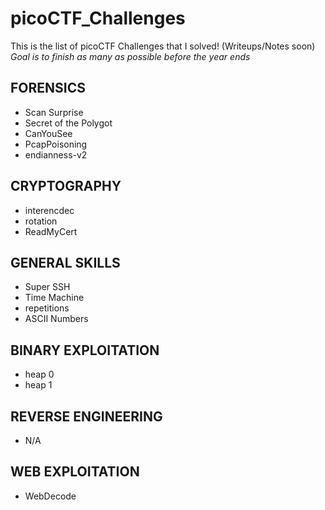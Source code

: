 # picoCTF_Challenges
This is the list of picoCTF Challenges that I solved! (Writeups/Notes soon)
*Goal is to finish as many as possible before the year ends* 

## FORENSICS
- Scan Surprise
- Secret of the Polygot
- CanYouSee
- PcapPoisoning
- endianness-v2

## CRYPTOGRAPHY
- interencdec
- rotation
- ReadMyCert

## GENERAL SKILLS
- Super SSH
- Time Machine
- repetitions
- ASCII Numbers

## BINARY EXPLOITATION
- heap 0
- heap 1

## REVERSE ENGINEERING
- N/A

## WEB EXPLOITATION
- WebDecode
